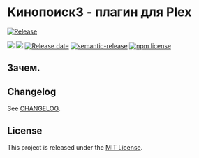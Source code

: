 # Кинопоиск3 - плагин для Plex

[![Release](https://github.com/lugovskovp/Kinopoisk3.bundle/actions/workflows/release.yml/badge.svg?branch=master)](https://github.com/lugovskovp/Kinopoisk3.bundle/actions/workflows/release.yml)


![][version-image]
![][workflows-badge-image]
[![Release date][release-date-image]][release-url]
[![semantic-release][semantic-image]][semantic-url]
[![npm license][license-image]][license-url]

## Зачем.


## Changelog
See [CHANGELOG][changelog-url].

## License
This project is released under the [MIT License][license-url].




<!-- Links: -->
[changelog-url]: https://github.com/lugovskovp/Kinopoisk3.bundle/blob/master/docs/CHANGELOG.md


[version-image]: https://img.shields.io/github/package-json/v/lugovskovp/Kinopoisk3.bundle

[workflows-badge-image]: https://github.com/cycjimmy/semantic-release-action/workflows/Test%20Release/badge.svg

[release-date-image]: https://img.shields.io/github/release-date/lugovskovp/Kinopoisk3.bundle
[release-url]: https://github.com/cycjimmy/lugovskovp/Kinopoisk3.bundle


[semantic-image]: https://img.shields.io/badge/%20%20%F0%9F%93%A6%F0%9F%9A%80-semantic--release-e10079.svg
[semantic-url]: https://github.com/semantic-release/semantic-release

[license-image]: https://img.shields.io/npm/l/@cycjimmy/semantic-release-action.svg
[license-url]: https://github.com/lugovskovp/Kinopoisk3.bundle/blob/main/LICENSE



[github-packages-registry]: https://github.com/features/packages
